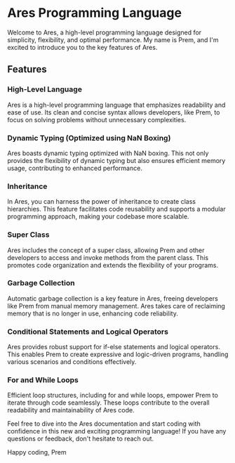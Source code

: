 # Ares Programming Language

Welcome to Ares, a high-level programming language designed for simplicity, flexibility, and optimal performance. My name is Prem, and I'm excited to introduce you to the key features of Ares.

## Features

### High-Level Language

Ares is a high-level programming language that emphasizes readability and ease of use. Its clean and concise syntax allows developers, like Prem, to focus on solving problems without unnecessary complexities.

### Dynamic Typing (Optimized using NaN Boxing)

Ares boasts dynamic typing optimized with NaN boxing. This not only provides the flexibility of dynamic typing but also ensures efficient memory usage, contributing to enhanced performance.

### Inheritance

In Ares, you can harness the power of inheritance to create class hierarchies. This feature facilitates code reusability and supports a modular programming approach, making your codebase more scalable.

### Super Class

Ares includes the concept of a super class, allowing Prem and other developers to access and invoke methods from the parent class. This promotes code organization and extends the flexibility of your programs.

### Garbage Collection

Automatic garbage collection is a key feature in Ares, freeing developers like Prem from manual memory management. Ares takes care of reclaiming memory that is no longer in use, enhancing code reliability.

### Conditional Statements and Logical Operators

Ares provides robust support for if-else statements and logical operators. This enables Prem to create expressive and logic-driven programs, handling various scenarios and conditions effectively.

### For and While Loops

Efficient loop structures, including for and while loops, empower Prem to iterate through code seamlessly. These loops contribute to the overall readability and maintainability of Ares code.

Feel free to dive into the Ares documentation and start coding with confidence in this new and exciting programming language! If you have any questions or feedback, don't hesitate to reach out.

Happy coding,
Prem
